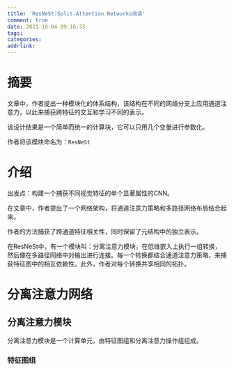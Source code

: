```yaml
---
title: 'ResNeSt:Split-Attention Networks阅读'
comment: true
date: 2021-10-04 09:16:33
tags:
categories:
addrlink:
---
```


# 摘要

文章中，作者提出一种模块化的体系结构，该结构在不同的网络分支上应用通道注意力，以此来捕获跨特征的交互和学习不同的表示。

该设计结果是一个简单而统一的计算块，它可以只用几个变量进行参数化。

作者将该模块命名为：`ResNeSt`





# 介绍

出发点：构建一个捕获不同视觉特征的单个显著属性的CNN。

在文章中，作者提出了一个网络架构，将通道注意力策略和多路径网络布局结合起来。

作者的方法捕获了跨通道特征相关性，同时保留了元结构中的独立表示。

在ResNeSt中，有一个模块叫：分离注意力模块，在低维嵌入上执行一组转换，然后像在多路径网络中对输出进行连接。每一个转换都结合通道注意力策略，来捕获特征图中的相互依赖性。此外，作者对每个转换共享相同的拓扑。



# 分离注意力网络



## 分离注意力模块

分离注意力模块是一个计算单元，由特征图组和分离注意力操作组组成。



### 特征图组











